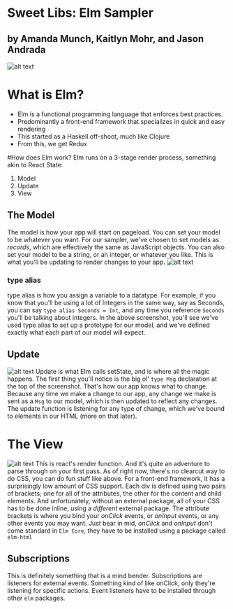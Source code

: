 # Sweet Libs: Elm Sampler
## by Amanda Munch, Kaitlyn Mohr, and Jason Andrada


![alt text](../screenshots/imports.png)

# What is Elm?
* Elm is a functional programming language that enforces best practices.
* Predominantly a front-end framework that specializes in quick and easy rendering
* This started as a Haskell off-shoot, much like Clojure
* From this, we get Redux

#How does Elm work?
Elm runs on a 3-stage render process, something akin to React State:
1. Model
2. Update
3. View

## The Model
The model is how your app will start on pageload. You can set your model to be whatever you want. For our sampler, we've chosen to set models as _records_, which are effectively the same as JavaScript objects. You can also set your model to be a string, or an integer, or whatever you like. This is what you'll be updating to render changes to your app.
![alt text](../screenshots/model.png)
### type alias
type alias is how you assign a variable to a datatype. For example, if you know that you'll be using a lot of Integers in the same way, say as Seconds, you can say `type alias Seconds = Int`, and any time you reference `Seconds` you'll be talking about integers. In the above screenshot, you'll see we've used type alias to set up a prototype for our model, and we've defined exactly what each part of our model will expect.

## Update
![alt text](../screenshots/update.png)
Update is what Elm calls setState, and is where all the magic happens.
The first thing you'll notice is the big ol' `type Msg` declaration at the top of the screenshot. That's how our app knows what to change. Because any time we make a change to our app, any change we make is sent as a `Msg` to our model, which is then updated to reflect any changes.
The update function is listening for any type of change, which we've bound to elements in our HTML (more on that later).

# The View
![alt text](../screenshots/render.png)
This is react's render function. And it's quite an adventure to parse through on your first pass. As of right now, there's no clearcut way to do CSS, you can do fun stuff like above. For a front-end framework, it has a surprisingly low amount of CSS support. Each div is defined using two pairs of brackets; one for all of the attributes, the other for the content and child elements. And unfortunately, without an external package, all of your CSS has to be done inline, using a _different_ external package. The attribute brackets is where you bind your _onClick_ events, or _onInput_ events, or any other events you may want. Just bear in mid, _onClick_ and _onInput_ don't come standard in `Elm Core`, they have to be installed using a package called `elm-html`

## Subscriptions
This is definitely something that is a mind bender. Subscriptions are listeners for external events. Something kind of like onClick, only they're listening for specific actions. Event listeners have to be installed through other `elm` packages. 
